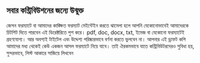## সবার কন্ট্রিবিউশনের জন্যে উন্মুক্ত
জেসন ফরম্যাটে বা আমাদের কাঙ্ক্ষিত ফরম্যাট মেইন্টেইন করতে ঝামেলা হলে আপনি যেকোনোভাবেই আমাদেরকে চিটশিট দিতে পারবেন এই ডিরেক্টরিতে পুশ করে। pdf, doc, docx, txt, ইমেজ বা যেকোনো ফরম্যাটেই গ্রহণযোগ্য। আর অবশ্যই টাইটেল এবং উদ্দেশ্য পরিষ্কারভাবে বর্ণনা করতে ভুলবেন না। আপনার এই ড্রাফট কপি আমাদের মধ্য থেকেই কেউ একজন আসল ফরম্যাটে নিয়ে যাবে। তাই ঐরকমভাবে যাতে কন্ট্রিবিউটরদেরও সুবিধা হয়, সুন্দরভাবে, লিস্ট আকারে সাজিয়ে লিখবেন 
